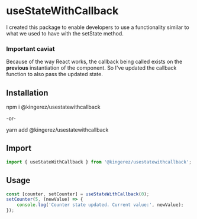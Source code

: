 # useStateWithCallback

I created this package to enable developers to use a functionality similar to what we used to have with the setState method.

### Important caviat
Because of the way React works, the callback being called exists on the **previous** instantiation of the component. So I've updated the callback function to also pass the updated state.

## Installation
npm i @kingerez/usestatewithcallback

-or-

yarn add @kingerez/usestatewithcallback

## Import

```javascript
import { useStateWithCallback } from '@kingerez/usestatewithcallback';
```

## Usage
```javascript
const [counter, setCounter] = useStateWithCallback(0);
setCounter(5, (newValue) => {
    console.log('Counter state updated. Current value:', newValue);
});
